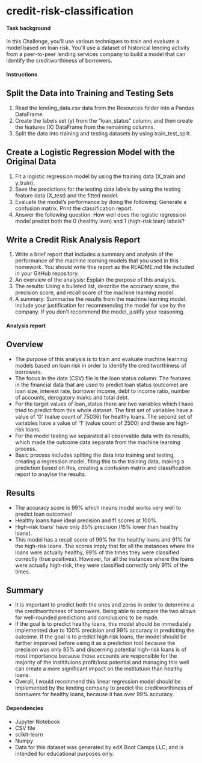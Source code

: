 # credit-risk-classification
#### Task background
In this Challenge, you’ll use various techniques to train and evaluate a model based on loan risk. You’ll use a dataset of historical lending activity from a peer-to-peer lending services company to build a model that can identify the creditworthiness of borrowers.
#### Instructions
## Split the Data into Training and Testing Sets
1. Read the lending_data.csv data from the Resources folder into a Pandas DataFrame.
2. Create the labels set (y) from the “loan_status” column, and then create the features (X) DataFrame from the remaining columns.
3. Split the data into training and testing datasets by using train_test_split.
## Create a Logistic Regression Model with the Original Data
1. Fit a logistic regression model by using the training data (X_train and y_train).
2. Save the predictions for the testing data labels by using the testing feature data (X_test) and the fitted model.
3. Evaluate the model’s performance by doing the following: Generate a confusion matrix. Print the classification report.
4. Answer the following question: How well does the logistic regression model predict both the 0 (healthy loan) and 1 (high-risk loan) labels?
## Write a Credit Risk Analysis Report
1. Write a brief report that includes a summary and analysis of the performance of the machine learning models that you used in this homework. You should write this report as the README.md file included in your GitHub repository.
2. An overview of the analysis: Explain the purpose of this analysis.
3. The results: Using a bulleted list, describe the accuracy score, the precision score, and recall score of the machine learning model.
4. A summary: Summarise the results from the machine learning model. Include your justification for recommending the model for use by the company. If you don’t recommend the model, justify your reasoning.

#### Analysis report
## Overview
* The purpose of this analysis is to train and evaluate machine learning models based on loan risk in order to identify the creditworthiness of borrowers.
* The focus in the data (CSV) file is the loan status column. The features in the financial data that are used to predict loan status (outcome) are loan size, interest rate, borrower income, debt to income ratio, number of accounts, derogatory marks and total debt.
* For the target values of loan_status there are two variables which I have tried to predict from this whole dataset. The first set of variables have a value of '0' (value count of 75036) for healthy loans. The second set of variables have a value of '1' (value count of 2500) and these are high-risk loans.
* For the model testing we separated all observable data with its results, which made the outcome data separate from the machine learning process. 
* Basic process includes spliting the data into training and testing, creating a regression model, fiting this to the training data, making a prediction based on this, creating a confusion matrix and classification report to anaylse the results.

## Results
* The accuracy score is 99% which means model works very well to predict loan outcomes!
* Healthy loans have ideal precision and f1 scores at 100%.
* High-risk loans' have only 85% precision (15% lower than healthy loans). 
* This model has a recall score of 99% for the healthy loans and 91% for the high-risk loans. The scores imply that for all the instances where the loans were actually healthy, 99% of the times they were classified correctly (true positives). However, for all the instances where the loans were actually high-risk, they were classified correctly only 91% of the times.

## Summary
* It is important to predict both the ones and zeros in order to determine a the creditworthiness of borrowers. Being able to compare the two allows for well-rounded predictions and conclusions to be made.
* If the goal is to predict healthy loans, this model should be immediately implemented due to 100% precision and 99% accuracy in predicting the outcome. If the goal is to predict high risk loans, the model should be further imporved before using it as a prediction tool because the precision was only 85% and discerning potential high-risk loans is of most importance because those accounts are responsible for the majority of the institituions profit/loss potential and managing this well can create a more significant impact on the institutuon than healthy loans.
* Overall, I would recommend this linear regression model should be implemented by the lending company to predict the creditworthiness of borrowers for healthy loans, because it has over 99% accuracy.

#### Dependencies
* Jupyter Notebook
* CSV file
* scikit-learn
* Numpy
* Data for this dataset was generated by edX Boot Camps LLC, and is intended for educational purposes only.

